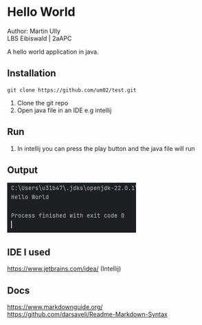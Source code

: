 # Hello World
Author: Martin Ully <br>
LBS Eibiswald | 2aAPC

A hello world application in java.

## Installation

```
git clone https://github.com/um02/test.git
```

1. Clone the git repo
2. Open java file in an IDE e.g intellij

## Run

1. In intellij you can press the play button and the java file will run

## Output

![Alt text](/images/output.png)

## IDE I used

https://www.jetbrains.com/idea/ (Intellij)

## Docs

https://www.markdownguide.org/ <br>
https://github.com/darsaveli/Readme-Markdown-Syntax


